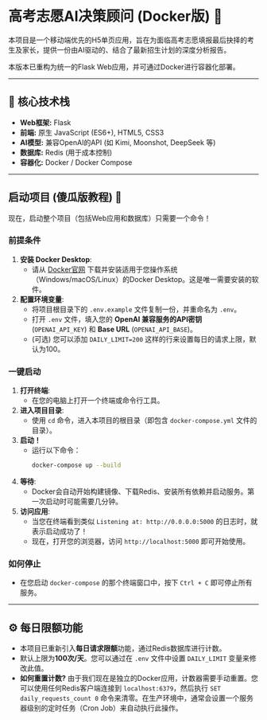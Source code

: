 # 高考志愿AI决策顾问 (Docker版) 🚀

本项目是一个移动端优先的H5单页应用，旨在为面临高考志愿填报最后抉择的考生及家长，提供一份由AI驱动的、结合了最新招生计划的深度分析报告。

本版本已重构为统一的Flask Web应用，并可通过Docker进行容器化部署。

---

## 🎯 核心技术栈

- **Web框架:** Flask
- **前端:** 原生 JavaScript (ES6+), HTML5, CSS3
- **AI模型:** 兼容OpenAI的API (如 Kimi, Moonshot, DeepSeek 等)
- **数据库:** Redis (用于成本控制)
- **容器化:** Docker / Docker Compose

---

## 启动项目 (傻瓜版教程) 🐳

现在，启动整个项目（包括Web应用和数据库）只需要一个命令！

### 前提条件

1.  **安装 Docker Desktop**:
    *   请从 [Docker官网](https://www.docker.com/products/docker-desktop/) 下载并安装适用于您操作系统（Windows/macOS/Linux）的Docker Desktop。这是唯一需要安装的软件。
2.  **配置环境变量**:
    *   将项目根目录下的 `.env.example` 文件复制一份，并重命名为 `.env`。
    *   打开 `.env` 文件，填入您的 **OpenAI 兼容服务的API密钥** (`OPENAI_API_KEY`) 和 **Base URL** (`OPENAI_API_BASE`)。
    *   (可选) 您可以添加 `DAILY_LIMIT=200` 这样的行来设置每日的请求上限，默认为100。

### 一键启动

1.  **打开终端**:
    *   在您的电脑上打开一个终端或命令行工具。
2.  **进入项目目录**:
    *   使用 `cd` 命令，进入本项目的根目录（即包含 `docker-compose.yml` 文件的目录）。
3.  **启动！**
    *   运行以下命令：
        ```bash
        docker-compose up --build
        ```
4.  **等待**:
    *   Docker会自动开始构建镜像、下载Redis、安装所有依赖并启动服务。第一次启动时可能需要几分钟。
5.  **访问应用**:
    *   当您在终端看到类似 `Listening at: http://0.0.0.0:5000` 的日志时，就表示启动成功了！
    *   现在，打开您的浏览器，访问 `http://localhost:5000` 即可开始使用。

### 如何停止

-   在您启动 `docker-compose` 的那个终端窗口中，按下 `Ctrl + C` 即可停止所有服务。

---

## ⚙️ 每日限额功能

-   本项目已重新引入**每日请求限额**功能，通过Redis数据库进行计数。
-   默认上限为**100次/天**。您可以通过在 `.env` 文件中设置 `DAILY_LIMIT` 变量来修改此值。
-   **如何重置计数?** 由于我们现在是独立的Docker应用，计数器需要手动重置。您可以使用任何Redis客户端连接到 `localhost:6379`，然后执行 `SET daily_requests_count 0` 命令来清零。在生产环境中，通常会设置一个服务器级别的定时任务（Cron Job）来自动执行此操作。

